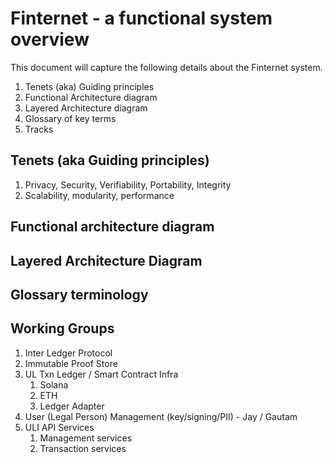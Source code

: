 # Finternet - a functional system overview

This document will capture the following details about the Finternet system.

1. Tenets (aka) Guiding principles
1. Functional Architecture diagram
1. Layered Architecture diagram
1. Glossary of key terms
1. Tracks

## Tenets (aka Guiding principles)

1. Privacy, Security, Verifiability, Portability, Integrity
1. Scalability, modularity, performance

## Functional architecture diagram

## Layered Architecture Diagram

## Glossary terminology

## Working Groups

1. Inter Ledger Protocol
1. Immutable Proof Store
1. UL Txn Ledger / Smart Contract Infra
    1. Solana
    1. ETH
    1. Ledger Adapter
1. User (Legal Person) Management (key/signing/PII) - Jay / Gautam
1. ULI API Services
    1. Management services
    1. Transaction services
